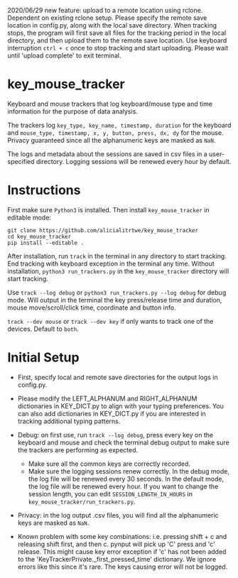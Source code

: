 2020/06/29 new feature: upload to a remote location using rclone. Dependent on existing rclone setup. 
Please specify the remote save location in config.py, along with the local save directory. When tracking stops, 
the program will first save all files for the tracking period in the local directory, and then upload them to the remote save location.
Use keyboard interruption `ctrl + c` once to stop tracking and start uploading. Please wait until 'upload complete' to exit terminal.


# key_mouse_tracker

Keyboard and mouse trackers that log keyboard/mouse type and time information for the purpose of data analysis.

The trackers log `key_type, key_name, timestamp, duration` for the keyboard and `mouse_type, timestamp, x, y, button, press, dx, dy` for the mouse.
Privacy guaranteed since all the alphanumeric keys are masked as `NaN`. 

The logs and metadata about the sessions are saved in csv files in a user-specified directory. Logging sessions will be renewed every hour by default.

# Instructions

First make sure `Python3` is installed. Then install `key_mouse_tracker` in editable mode:
```
git clone https://github.com/alicialitrtwe/key_mouse_tracker
cd key_mouse_tracker
pip install --editable .
```

After installation, run `track` in the terminal in any directory to start tracking. 
End tracking with keyboard exception in the terminal any time. Without installation, `python3 run_trackers.py` in the 
`key_mouse_tracker` directory will start tracking.

Use `track --log debug` or `python3 run_trackers.py --log debug` for debug mode. Will output in the terminal the key press/release time and
duration, mouse move/scroll/click time, coordinate and button info.

`track --dev mouse` or `track --dev key` if only wants to track one of the devices.
Default to `both`.

# Initial Setup

- First, specify local and remote save directories for the output logs in config.py.


- Please modify the LEFT_ALPHANUM and RIGHT_ALPHANUM dictionaries in KEY_DICT.py to align with your typing preferences.
  You can also add dictionaries in KEY_DICT.py if you are interested in tracking additional typing patterns.


- Debug: on first use, run `track --log debug`, press every key on the keyboard and mouse and
  check the terminal debug output to make sure the trackers are performing as expected.
    - Make sure all the common keys are correctly recorded.
    - Make sure the logging sessions renew correctly. In the debug mode, the log file will be renewed every 30 seconds.
      In the default mode, the log file will be renewed every hour. If you want to change the session length, you can edit 
      `SESSION_LENGTH_IN_HOURS` in `key_mouse_tracker/run_trackers.py`.
  

- Privacy: in the log output .csv files, you will find all the alphanumeric keys are masked as `NaN`.


- Known problem with some key combinations: i.e. pressing shift + c and releasing shift first, and then c. pynput will pick 
  up 'C' press and 'c' release. This might cause key error exception if 'c' has not been added to the 'KeyTrackerPrivate._first_pressed_time' 
  dictionary. We ignore errors like this since it's rare. The keys causing error will not be logged.

